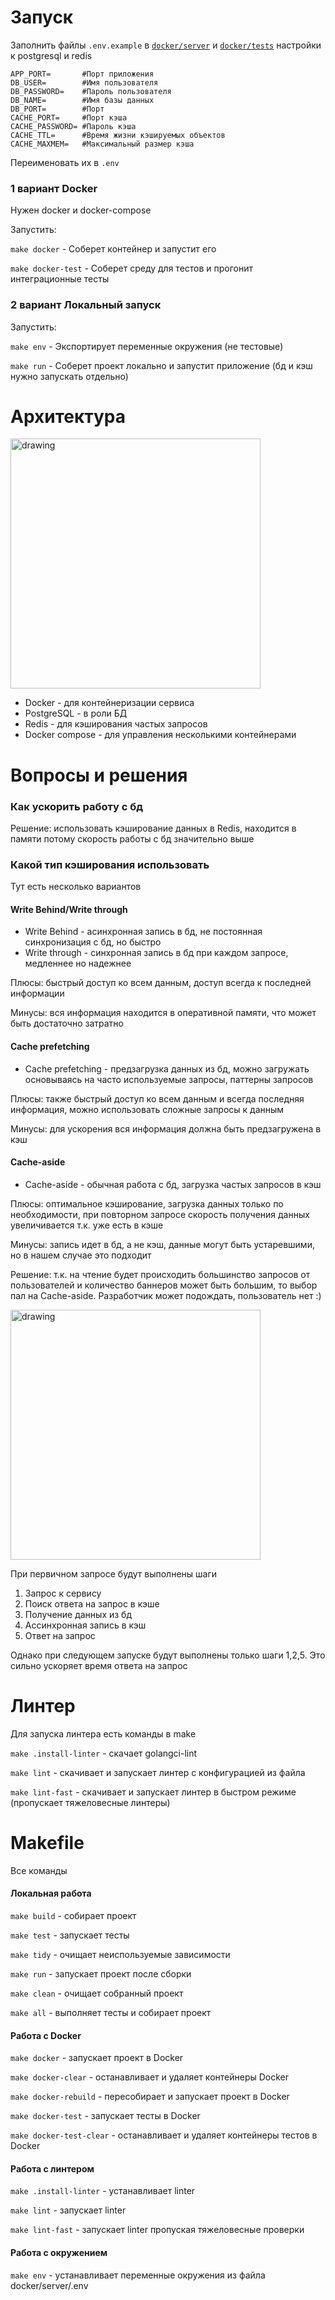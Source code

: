 # Запуск

Заполнить файлы ```.env.example``` в [```docker/server```](./docker/server) и [```docker/tests```](./docker/tests) настройки к postgresql и redis
```
APP_PORT=       #Порт приложения
DB_USER=        #Имя пользователя
DB_PASSWORD=    #Пароль пользователя
DB_NAME=        #Имя базы данных
DB_PORT=        #Порт
CACHE_PORT=     #Порт кэша
CACHE_PASSWORD= #Пароль кэша
CACHE_TTL=      #Время жизни кэшируемых объектов
CACHE_MAXMEM=   #Максимальный размер кэша
```
Переименовать их в ```.env```

### 1 вариант Docker
Нужен docker и docker-compose

Запустить:

```make docker``` - Соберет контейнер и запустит его

```make docker-test``` - Соберет среду для тестов и прогонит интеграционные тесты

### 2 вариант Локальный запуск

Запустить:

```make env``` - Экспортирует переменные окружения (не тестовые)

``` make run ``` - Соберет проект локально и запустит приложение (бд и кэш нужно запускать отдельно)

# Архитектура
<img src="docs/Architecture.png" alt="drawing" width="400"/>

* Docker - для контейнеризации сервиса
* PostgreSQL - в роли БД
* Redis - для кэширования частых запросов
* Docker compose - для управления несколькими контейнерами

# Вопросы и решения
### Как ускорить работу с бд
Решение: использовать кэширование данных в Redis, находится в памяти потому скорость работы с бд значительно выше
### Какой тип кэширования использовать
Тут есть несколько вариантов
#### Write Behind/Write through
* Write Behind - асинхронная запись в бд, не постоянная синхронизация с бд, но быстро
* Write through - синхронная запись в бд при каждом запросе, медленнее но надежнее

Плюсы: быстрый доступ ко всем данным, доступ всегда к последней информации

Минусы: вся информация находится в оперативной памяти, что может быть достаточно затратно

#### Сache prefetching
* Сache prefetching - предзагрузка данных из бд, можно загружать основываясь на часто используемые запросы, паттерны запросов

Плюсы: также быстрый доступ ко всем данным и всегда последняя информация, можно использовать сложные запросы к данным

Минусы: для ускорения вся информация должна быть предзагружена в кэш

#### Cache-aside
* Cache-aside - обычная работа с бд, загрузка частых запросов в кэш

Плюсы: оптимальное кэширование, загрузка данных только по необходимости, при повторном запросе скорость получения данных увеличивается т.к. уже есть в кэше

Минусы: запись идет в бд, а не кэш, данные могут быть устаревшими, но в нашем случае это подходит

Решение: т.к. на чтение будет происходить большинство запросов от пользователей и количество баннеров может быть большим, то выбор пал на Cache-aside. Разработчик может подождать, пользователь нет :)

<img src="docs/Cache.png" alt="drawing" width="400"/>

При первичном запросе будут выполнены шаги
1) Запрос к сервису
2) Поиск ответа на запрос в кэше
3) Получение данных из бд
4) Ассинхронная запись в кэш
5) Ответ на запрос

Однако при следующем запуске будут выполнены только шаги 1,2,5. Это сильно ускоряет время ответа на запрос

# Линтер

Для запуска линтера есть команды в make

```make .install-linter``` - скачает golangci-lint

```make lint``` - скачивает и запускает линтер с конфигурацией из файла

```make lint-fast``` - скачивает и запускает линтер в быстром режиме (пропускает тяжеловесные линтеры)

# Makefile

Все команды

#### Локальная работа
```make build``` - собирает проект

```make test``` - запускает тесты

```make tidy``` - очищает неиспользуемые зависимости

```make run``` - запускает проект после сборки

```make clean``` - очищает собранный проект

```make all``` - выполняет тесты и собирает проект

#### Работа с Docker
```make docker``` - запускает проект в Docker

```make docker-clear``` - останавливает и удаляет контейнеры Docker

```make docker-rebuild``` - пересобирает и запускает проект в Docker

```make docker-test``` - запускает тесты в Docker

```make docker-test-clear``` - останавливает и удаляет контейнеры тестов в Docker
#### Работа с линтером
```make .install-linter``` - устанавливает linter

```make lint``` - запускает linter

```make lint-fast``` - запускает linter пропуская тяжеловесные проверки
#### Работа с окружением
```make env``` - устанавливает переменные окружения из файла docker/server/.env
